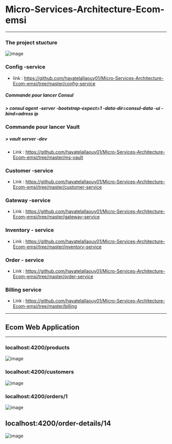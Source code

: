# Micro-Services-Architecture-Ecom-emsi
----------------------------------
###  The project stucture
![image](https://github.com/hayatelallaouy01/Micro-Services-Architecture-Ecom-emsi/assets/123452386/7732ee65-1cd7-4c0c-b695-9621d3487852)
### Config -service 
* link :  https://github.com/hayatelallaouy01/Micro-Services-Architecture-Ecom-emsi/tree/master/config-service

 ##### Commande pour lancer Consul
##### > consul agent -server -bootstrap-expect=1 -data-dir=consul-data -ui -bind=adress ip

### Commande pour lancer Vault
##### > vault server -dev
   * Link : https://github.com/hayatelallaouy01/Micro-Services-Architecture-Ecom-emsi/tree/master/ms-vault
### Customer -service 
  * Link :  https://github.com/hayatelallaouy01/Micro-Services-Architecture-Ecom-emsi/tree/master/customer-service
 ### Gateway -service
  * Link : https://github.com/hayatelallaouy01/Micro-Services-Architecture-Ecom-emsi/tree/master/gateway-service
 ### Inventory - service 
  * Link : https://github.com/hayatelallaouy01/Micro-Services-Architecture-Ecom-emsi/tree/master/inventory-service
### Order - service 
  * Link :  https://github.com/hayatelallaouy01/Micro-Services-Architecture-Ecom-emsi/tree/master/order-service
### Billing service 
  * Link : https://github.com/hayatelallaouy01/Micro-Services-Architecture-Ecom-emsi/tree/master/billing
 
 -----------------------
 
## Ecom  Web Application 
-----------------------------

### localhost:4200/products
![image](https://github.com/hayatelallaouy01/Micro-Services-Architecture-Ecom-emsi/assets/123452386/2fc8e4f7-37aa-4e5b-a29f-8aa4ca78b226)

### localhost:4200/customers

![image](https://github.com/hayatelallaouy01/Micro-Services-Architecture-Ecom-emsi/assets/123452386/6eba58f5-fcaf-4f06-86e4-35d42fbed8d8)

### localhost:4200/orders/1

![image](https://github.com/hayatelallaouy01/Micro-Services-Architecture-Ecom-emsi/assets/123452386/146e5a64-2a09-42ab-81fc-87d3e0f1ae8e)

## localhost:4200/order-details/14
![image](https://github.com/hayatelallaouy01/Micro-Services-Architecture-Ecom-emsi/assets/123452386/68ddb0c3-b4ed-478e-b5db-30cf719a0b04)


